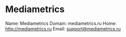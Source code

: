 
# Mediametrics

Name: Mediametrics
Domain: mediametrics.ru
Home: http://mediametrics.ru
Email: support@mediametrics.ru
